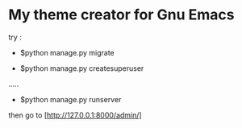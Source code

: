 # My theme creator for Gnu Emacs

try :

* $python manage.py migrate

* $python manage.py createsuperuser

.....

* $python manage.py runserver

then go to [http://127.0.0.1:8000/admin/]